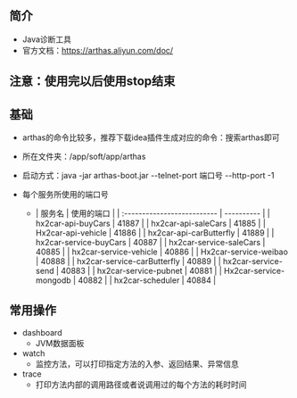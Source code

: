 ## 简介

- Java诊断工具
- 官方文档：https://arthas.aliyun.com/doc/

## 注意：使用完以后使用stop结束

## 基础

- arthas的命令比较多，推荐下载idea插件生成对应的命令：搜索arthas即可

- 所在文件夹：/app/soft/app/arthas

- 启动方式：java -jar arthas-boot.jar --telnet-port 端口号 --http-port -1

- 每个服务所使用的端口号

    - | 服务名                      | 使用的端口 |
          | :-------------------------- | ---------- |
      | hx2car-api-buyCars          | 41887      |
      | hx2car-api-saleCars         | 41885      |
      | Hx2car-api-vehicle          | 41886      |
      | hx2car-api-carButterfly     | 41889      |
      | hx2car-service-buyCars      | 40887      |
      | hx2car-service-saleCars     | 40885      |
      | hx2car-service-vehicle      | 40886      |
      | Hx2car-service-weibao       | 40888      |
      | hx2car-service-carButterfly | 40889      |
      | hx2car-service-send         | 40883      |
      | hx2car-service-pubnet       | 40881      |
      | Hx2car-service-mongodb      | 40882      |
      | hx2car-scheduler            | 40884      |

## 常用操作

- dashboard
    - JVM数据面板
- watch
    - 监控方法，可以打印指定方法的入参、返回结果、异常信息
- trace
    - 打印方法内部的调用路径或者说调用过的每个方法的耗时时间